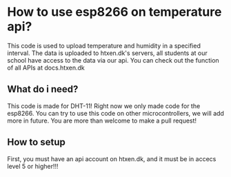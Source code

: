 # How to use esp8266 on temperature api?
This code is used to upload temperature and humidity in a specified interval. 
The data is uploaded to htxen.dk's servers, 
all students at our school have access to the data via our api. 
You can check out the function of all APIs at docs.htxen.dk

## What do i need?
This code is made for DHT-11!
Right now we only made code for the esp8266. 
You can try to use this code on other microcontrollers, we will add more in future.
You are more than welcome to make a pull request!

## How to setup
First, you must have an api account on htxen.dk, and it must be in accecs level 5 or higher!!!
